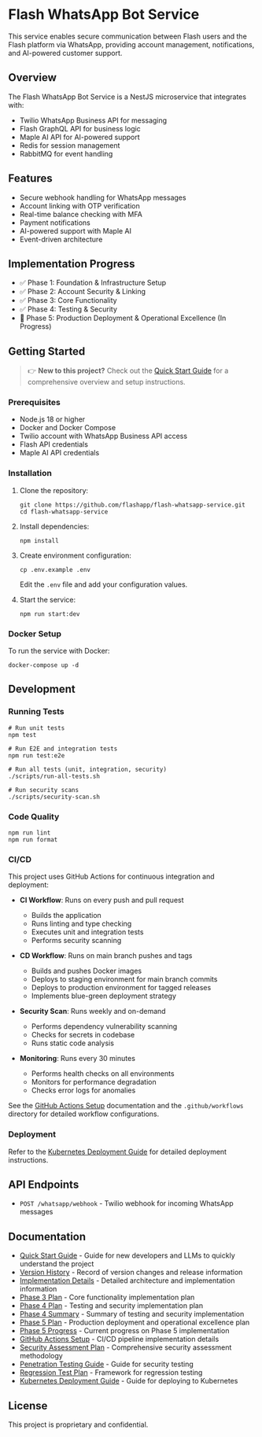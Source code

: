 # Flash WhatsApp Bot Service

This service enables secure communication between Flash users and the Flash platform via WhatsApp, providing account management, notifications, and AI-powered customer support.

## Overview

The Flash WhatsApp Bot Service is a NestJS microservice that integrates with:

- Twilio WhatsApp Business API for messaging
- Flash GraphQL API for business logic
- Maple AI API for AI-powered support
- Redis for session management
- RabbitMQ for event handling

## Features

- Secure webhook handling for WhatsApp messages
- Account linking with OTP verification
- Real-time balance checking with MFA
- Payment notifications
- AI-powered support with Maple AI
- Event-driven architecture

## Implementation Progress

- ✅ Phase 1: Foundation & Infrastructure Setup
- ✅ Phase 2: Account Security & Linking
- ✅ Phase 3: Core Functionality
- ✅ Phase 4: Testing & Security
- 🔄 Phase 5: Production Deployment & Operational Excellence (In Progress)

## Getting Started

> 👉 **New to this project?** Check out the [Quick Start Guide](QUICKSTART.md) for a comprehensive overview and setup instructions.

### Prerequisites

- Node.js 18 or higher
- Docker and Docker Compose
- Twilio account with WhatsApp Business API access
- Flash API credentials
- Maple AI API credentials

### Installation

1. Clone the repository:
   ```
   git clone https://github.com/flashapp/flash-whatsapp-service.git
   cd flash-whatsapp-service
   ```

2. Install dependencies:
   ```
   npm install
   ```

3. Create environment configuration:
   ```
   cp .env.example .env
   ```
   Edit the `.env` file and add your configuration values.

4. Start the service:
   ```
   npm run start:dev
   ```

### Docker Setup

To run the service with Docker:

```
docker-compose up -d
```

## Development

### Running Tests

```
# Run unit tests
npm test

# Run E2E and integration tests
npm run test:e2e

# Run all tests (unit, integration, security)
./scripts/run-all-tests.sh

# Run security scans
./scripts/security-scan.sh
```

### Code Quality

```
npm run lint
npm run format
```

### CI/CD

This project uses GitHub Actions for continuous integration and deployment:

- **CI Workflow**: Runs on every push and pull request
  - Builds the application
  - Runs linting and type checking
  - Executes unit and integration tests
  - Performs security scanning

- **CD Workflow**: Runs on main branch pushes and tags
  - Builds and pushes Docker images
  - Deploys to staging environment for main branch commits
  - Deploys to production environment for tagged releases
  - Implements blue-green deployment strategy

- **Security Scan**: Runs weekly and on-demand
  - Performs dependency vulnerability scanning
  - Checks for secrets in codebase
  - Runs static code analysis

- **Monitoring**: Runs every 30 minutes
  - Performs health checks on all environments
  - Monitors for performance degradation
  - Checks error logs for anomalies

See the [GitHub Actions Setup](docs/GITHUB_ACTIONS_SETUP.md) documentation and the `.github/workflows` directory for detailed workflow configurations.

### Deployment

Refer to the [Kubernetes Deployment Guide](kubernetes/README.md) for detailed deployment instructions.

## API Endpoints

- `POST /whatsapp/webhook` - Twilio webhook for incoming WhatsApp messages

## Documentation

- [Quick Start Guide](QUICKSTART.md) - Guide for new developers and LLMs to quickly understand the project
- [Version History](VERSION.md) - Record of version changes and release information
- [Implementation Details](docs/IMPLEMENTATION.md) - Detailed architecture and implementation information
- [Phase 3 Plan](docs/PHASE_3_PLAN.md) - Core functionality implementation plan
- [Phase 4 Plan](docs/PHASE_4_PLAN.md) - Testing and security implementation plan
- [Phase 4 Summary](docs/PHASE_4_SUMMARY.md) - Summary of testing and security implementation
- [Phase 5 Plan](docs/PHASE_5_PLAN.md) - Production deployment and operational excellence plan
- [Phase 5 Progress](docs/PHASE_5_PROGRESS.md) - Current progress on Phase 5 implementation
- [GitHub Actions Setup](docs/GITHUB_ACTIONS_SETUP.md) - CI/CD pipeline implementation details
- [Security Assessment Plan](test/security/security-assessment-plan.md) - Comprehensive security assessment methodology
- [Penetration Testing Guide](test/security/penetration-testing-guide.md) - Guide for security testing
- [Regression Test Plan](test/regression/regression-test-plan.md) - Framework for regression testing
- [Kubernetes Deployment Guide](kubernetes/README.md) - Guide for deploying to Kubernetes

## License

This project is proprietary and confidential.